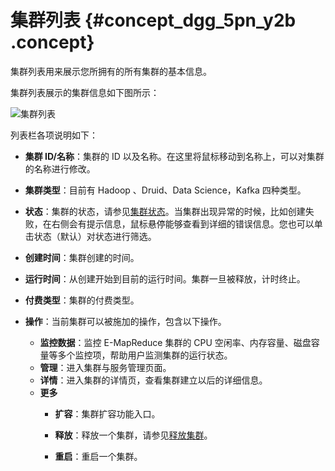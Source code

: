 # 集群列表 {#concept_dgg_5pn_y2b .concept}

集群列表用来展示您所拥有的所有集群的基本信息。

集群列表展示的集群信息如下图所示：

![集群列表](http://static-aliyun-doc.oss-cn-hangzhou.aliyuncs.com/assets/img/17856/155117137914277_zh-CN.png)

列表栏各项说明如下：

-   **集群 ID/名称**：集群的 ID 以及名称。在这里将鼠标移动到名称上，可以对集群的名称进行修改。

-   **集群类型**：目前有 Hadoop 、Druid、Data Science，Kafka 四种类型。

-   **状态**：集群的状态，请参见[集群状态](../../../../../intl.zh-CN/常见错误排除/附录/状态表.md#)。当集群出现异常的时候，比如创建失败，在右侧会有提示信息，鼠标悬停能够查看到详细的错误信息。您也可以单击状态（默认）对状态进行筛选。

-   **创建时间**：集群创建的时间。
-   **运行时间**：从创建开始到目前的运行时间。集群一旦被释放，计时终止。

-   **付费类型**：集群的付费类型。

-   **操作**：当前集群可以被施加的操作，包含以下操作。

    -   **监控数据**：监控 E-MapReduce 集群的 CPU 空闲率、内存容量、磁盘容量等多个监控项，帮助用户监测集群的运行状态。
    -   **管理**：进入集群与服务管理页面。
    -   **详情**：进入集群的详情页，查看集群建立以后的详细信息。
    -   **更多**
        -   **扩容**：集群扩容功能入口。

        -   **释放**：释放一个集群，请参见[释放集群](intl.zh-CN/用户指南/集群/释放集群.md#)。

        -   **重启**：重启一个集群。


